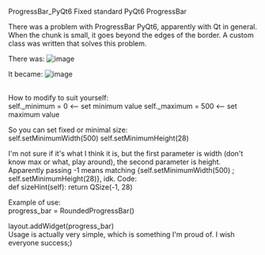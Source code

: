 ProgressBar_PyQt6
Fixed standard PyQt6 ProgressBar 


There was a problem with ProgressBar PyQt6, apparently with Qt in general. When the chunk is small, it goes beyond the edges of the border. A custom class was written that solves this problem.<br>

There was:
![image](https://github.com/user-attachments/assets/48e709b2-7a4f-48d3-89f4-cfebe604288a)
<br>


It became:
![image](https://github.com/user-attachments/assets/a567ecc2-e0a2-42ab-99ad-dfe8d0b62e8e)



<br>
How to modify to suit yourself:<br>
self._minimum = 0 <-- set minimum value
self._maximum = 500 <-- set maximum value
<br>
    
So you can set fixed or minimal size:<br>
self.setMinimumWidth(500)
self.setMinimumHeight(28)
<br>

I'm not sure if it's what I think it is, but the first parameter is width (don't know max or what, play around), the second parameter is height. Apparently passing -1 means matching {self.setMinimumWidth(500) ; self.setMinimumHeight(28)}, idk. Code:<br>
def sizeHint(self):
    return QSize(-1, 28)
<br>

Example of use:<br>
progress_bar = RoundedProgressBar()

layout.addWidget(progress_bar)
<br>
Usage is actually very simple, which is something I'm proud of.
I wish everyone success;)
